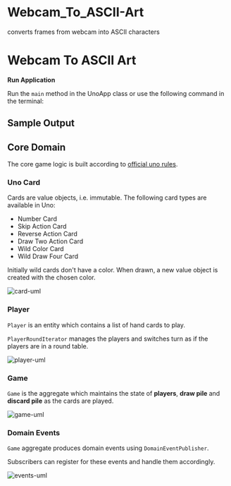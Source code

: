 # Webcam_To_ASCII-Art
converts frames from webcam into ASCII characters
# Webcam To ASCII Art
**Run Application**

Run the `main` method in the UnoApp class or use the following command in the terminal:
## Sample Output


## Core Domain

The core game logic is built according to [official uno rules](https://en.wikipedia.org/wiki/Uno_(card_game)#Official_rules).

### Uno Card

Cards are value objects, i.e. immutable. The following card types are available in Uno: 
* Number Card
* Skip Action Card
* Reverse Action Card
* Draw Two Action Card
* Wild Color Card
* Wild Draw Four Card

Initially wild cards don't have a color. When drawn, a new value object is created with the chosen color. 

![card-uml](./doc/cards.png)

### Player

`Player` is an entity which contains a list of hand cards to play.

`PlayerRoundIterator` manages the players and switches turn as if the players are in a round table.

![player-uml](./doc/player.png)

### Game

`Game` is the aggregate which maintains the state of **players**, **draw pile** and **discard pile** as the cards are played. 

![game-uml](./doc/game.png)

### Domain Events

`Game` aggregate produces domain events using `DomainEventPublisher`.

Subscribers can register for these events and handle them accordingly. 

![events-uml](./doc/events.png)

